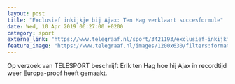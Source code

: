 ```yaml
---
layout: post
title: "Exclusief inkijkje bij Ajax: Ten Hag verklaart succesformule"
date: Wed, 10 Apr 2019 06:27:00 +0200
category: sport
externe_link: "https://www.telegraaf.nl/sport/3421193/exclusief-inkijkje-bij-ajax-ten-hag-verklaart-succesformule"
feature_image: "https://www.telegraaf.nl/images/1200x630/filters:format(jpeg):quality(80)/cdn-kiosk-api.telegraaf.nl/52d4b526-5b57-11e9-b144-0255c322e81b.jpg"
---
```


<p class="intro">Op verzoek van TELESPORT beschrijft Erik ten Hag hoe hij Ajax in recordtijd weer Europa-proof heeft gemaakt.</p>

